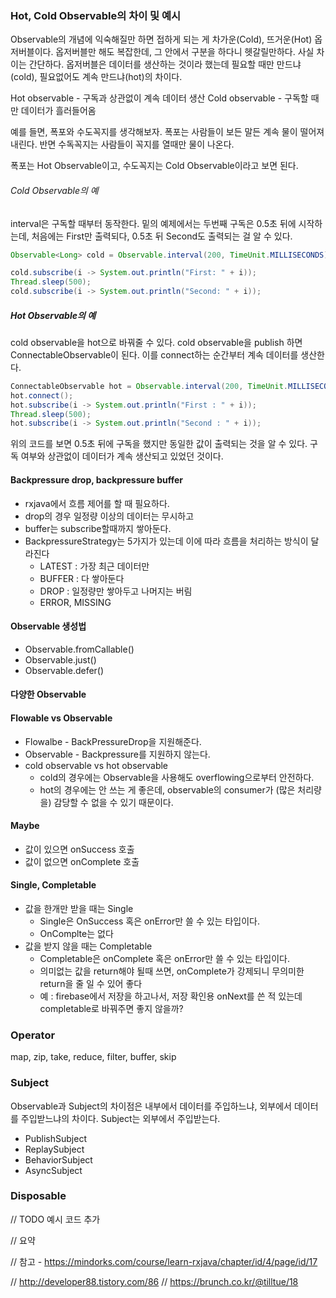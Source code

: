 
### Hot, Cold Observable의 차이 및 예시
Observable의 개념에 익숙해질만 하면 접하게 되는 게 차가운(Cold), 뜨거운(Hot) 옵저버블이다. 옵저버블만 해도 복잡한데, 그 안에서 구분을 하다니 헷갈릴만하다. 사실 차이는 간단하다. 옵저버블은 데이터를 생산하는 것이라 했는데 필요할 때만 만드냐(cold), 필요없어도 계속 만드냐(hot)의 차이다.

Hot observable - 구독과 상관없이 계속 데이터 생산
Cold observable - 구독할 때만 데이터가 흘러들어옴

예를 들면, 폭포와 수도꼭지를 생각해보자.
폭포는 사람들이 보든 말든 계속 물이 떨어져 내린다.
반면 수독꼭지는 사람들이 꼭지를 열때만 물이 나온다.

폭포는 Hot Observable이고, 수도꼭지는 Cold Observable이라고 보면 된다.

###### *Cold Observable의 예*
interval은 구독할 때부터 동작한다. 밑의 예제에서는 두번째 구독은 0.5초 뒤에 시작하는데, 처음에는 First만 출력되다, 0.5초 뒤 Second도 출력되는 걸 알 수 있다.

```java
Observable<Long> cold = Observable.interval(200, TimeUnit.MILLISECONDS);

cold.subscribe(i -> System.out.println("First: " + i));
Thread.sleep(500);
cold.subscribe(i -> System.out.println("Second: " + i));
```

##### *Hot Observable의 예*
cold observable을 hot으로 바꿔줄 수 있다.
cold observable을 publish 하면 ConnectableObservable이 된다.
이를 connect하는 순간부터 계속 데이터를 생산한다.

```java
ConnectableObservable hot = Observable.interval(200, TimeUnit.MILLISECONDS).publish();
hot.connect();
hot.subscribe(i -> System.out.println("First : " + i));
Thread.sleep(500);
hot.subscribe(i -> System.out.println("Second : " + i));
```        

위의 코드를 보면 0.5초 뒤에 구독을 했지만 동일한 값이 출력되는 것을 알 수 있다.
구독 여부와 상관없이 데이터가 계속 생산되고 있었던 것이다.


#### Backpressure drop, backpressure buffer
- rxjava에서 흐름 제어를 할 때 필요하다.
- drop의 경우 일정량 이상의 데이터는 무시하고
- buffer는 subscribe할때까지 쌓아둔다.
- BackpressureStrategy는 5가지가 있는데 이에 따라 흐름을 처리하는 방식이 달라진다
  - LATEST : 가장 최근 데이터만
  - BUFFER : 다 쌓아둔다
  - DROP : 일정량만 쌓아두고 나머지는 버림
  - ERROR, MISSING


#### Observable 생성법
- Observable.fromCallable()
- Observable.just()
- Observable.defer()

#### 다양한 Observable


#### Flowable vs Observable
- Flowalbe - BackPressureDrop을 지원해준다.
- Observable -  Backpressure를 지원하지 않는다.
- cold observable vs hot observable
  - cold의 경우에는 Observable을 사용해도 overflowing으로부터 안전하다.
  - hot의 경우에는 안 쓰는 게 좋은데, observable의 consumer가 (많은 처리량을) 감당할 수 없을 수 있기 때문이다.


#### Maybe
- 값이 있으면 onSuccess 호출
- 값이 없으면 onComplete 호출

#### Single, Completable
- 값을 한개만 받을 때는 Single
  - Single은 OnSuccess 혹은 onError만 쓸 수 있는 타입이다.
  - OnComplte는 없다
- 값을 받지 않을 때는 Completable
  - Completable은 onComplete 혹은 onError만 쓸 수 있는 타입이다.
  - 의미없는 값을 return해야 될때 쓰면, onComplete가 강제되니 무의미한 return을 줄 일 수 있어 좋다
  - 예 : firebase에서 저장을 하고나서, 저장 확인용 onNext를 쓴 적 있는데 completable로 바꿔주면 좋지 않을까?


### Operator
map, zip, take, reduce, filter,
buffer, skip



### Subject
Observable과 Subject의 차이점은 내부에서 데이터를 주입하느냐, 외부에서 데이터를 주입받느냐의 차이다. Subject는 외부에서 주입받는다.

- PublishSubject
- ReplaySubject
- BehaviorSubject
- AsyncSubject



### Disposable


// TODO 예시 코드 추가


// 요약


// 참고 - https://mindorks.com/course/learn-rxjava/chapter/id/4/page/id/17

// http://developer88.tistory.com/86
// https://brunch.co.kr/@tilltue/18
